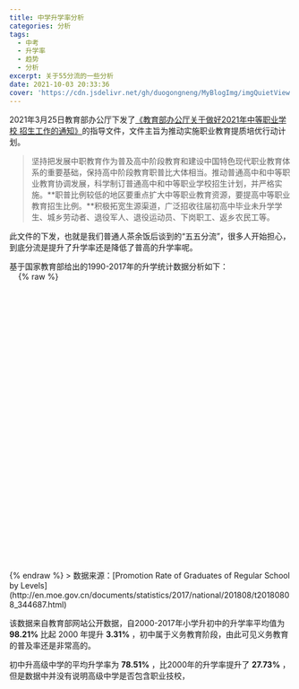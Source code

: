 ```yaml
---
title: 中学升学率分析
categories: 分析
tags:
  - 中考
  - 升学率
  - 趋势
  - 分析
excerpt: 关于55分流的一些分析
date: 2021-10-03 20:33:36
cover: 'https://cdn.jsdelivr.net/gh/duogongneng/MyBlogImg/imgQuietView.png'
---
```


2021年3月25日教育部办公厅下发了[《教育部办公厅关于做好2021年中等职业学校 招生工作的通知》](http://www.moe.gov.cn/srcsite/A07/moe_950/202104/t20210406_524618.html)的指导文件，文件主旨为推动实施职业教育提质培优行动计划。

> 坚持把发展中职教育作为普及高中阶段教育和建设中国特色现代职业教育体系的重要基础，保持高中阶段教育职普比大体相当。推动普通高中和中等职业教育协调发展，科学制订普通高中和中等职业学校招生计划，并严格实施。**职普比例较低的地区要重点扩大中等职业教育资源，要提高中等职业教育招生比例。**积极拓宽生源渠道，广泛招收往届初高中毕业未升学学生、城乡劳动者、退役军人、退役运动员、下岗职工、返乡农民工等。

此文件的下发，也就是我们普通人茶余饭后谈到的“五五分流”，很多人开始担心，到底分流是提升了升学率还是降低了普高的升学率呢。

基于国家教育部给出的1990-2017年的升学统计数据分析如下：  
&nbsp;
&nbsp;
 {% raw %}
<div id="ad5ad109ff1a42a286b775f7b3a0c1e6" class="chart-container" style="width:900px; height:500px;"></div>
    <script>
        var chart_ad5ad109ff1a42a286b775f7b3a0c1e6 = echarts.init(
            document.getElementById('ad5ad109ff1a42a286b775f7b3a0c1e6'), 'white', {renderer: 'canvas'});
        var option_ad5ad109ff1a42a286b775f7b3a0c1e6 = {
    "animation": true,
    "animationThreshold": 2000,
    "animationDuration": 1000,
    "animationEasing": "cubicOut",
    "animationDelay": 0,
    "animationDurationUpdate": 300,
    "animationEasingUpdate": "cubicOut",
    "animationDelayUpdate": 0,
    "color": [
        "red",
        "green",
        "#c23531",
        "#2f4554",
        "#61a0a8",
        "#d48265",
        "#749f83",
        "#ca8622",
        "#bda29a",
        "#6e7074",
        "#546570",
        "#c4ccd3",
        "#f05b72",
        "#ef5b9c",
        "#f47920",
        "#905a3d",
        "#fab27b",
        "#2a5caa",
        "#444693",
        "#726930",
        "#b2d235",
        "#6d8346",
        "#ac6767",
        "#1d953f",
        "#6950a1",
        "#918597"
    ],
    "series": [
        {
            "type": "line",
            "name": "\u5c0f\u5b66\u5347\u521d\u4e2d",
            "connectNulls": false,
            "symbolSize": 4,
            "showSymbol": true,
            "smooth": true,
            "clip": true,
            "step": false,
            "data": [
                [
                    "2000",
                    94.9
                ],
                [
                    "2001",
                    95.5
                ],
                [
                    "2002",
                    97.0
                ],
                [
                    "2003",
                    97.9
                ],
                [
                    "2004",
                    98.1
                ],
                [
                    "2005",
                    98.4
                ],
                [
                    "2006",
                    100.0
                ],
                [
                    "2007",
                    99.9
                ],
                [
                    "2008",
                    99.7
                ],
                [
                    "2009",
                    99.1
                ],
                [
                    "2010",
                    98.7
                ],
                [
                    "2011",
                    98.3
                ],
                [
                    "2012",
                    98.3
                ],
                [
                    "2013",
                    98.3
                ],
                [
                    "2014",
                    98.0
                ],
                [
                    "2015",
                    98.2
                ],
                [
                    "2016",
                    98.7
                ],
                [
                    "2017",
                    98.8
                ]
            ],
            "hoverAnimation": true,
            "label": {
                "show": true,
                "position": "top",
                "margin": 8
            },
            "lineStyle": {
                "show": true,
                "width": 1,
                "opacity": 1,
                "curveness": 0,
                "type": "solid"
            },
            "areaStyle": {
                "opacity": 0
            },
            "zlevel": 0,
            "z": 0
        },
        {
            "type": "line",
            "name": "\u521d\u4e2d\u5347\u9ad8\u7ea7\u4e2d\u5b66",
            "connectNulls": false,
            "symbolSize": 4,
            "showSymbol": true,
            "smooth": true,
            "clip": true,
            "step": false,
            "data": [
                [
                    "2000",
                    51.2
                ],
                [
                    "2001",
                    52.9
                ],
                [
                    "2002",
                    58.3
                ],
                [
                    "2003",
                    59.6
                ],
                [
                    "2004",
                    63.8
                ],
                [
                    "2005",
                    69.7
                ],
                [
                    "2006",
                    75.7
                ],
                [
                    "2007",
                    80.5
                ],
                [
                    "2008",
                    82.1
                ],
                [
                    "2009",
                    85.6
                ],
                [
                    "2010",
                    87.5
                ],
                [
                    "2011",
                    88.9
                ],
                [
                    "2012",
                    88.4
                ],
                [
                    "2013",
                    91.2
                ],
                [
                    "2014",
                    95.1
                ],
                [
                    "2015",
                    94.1
                ],
                [
                    "2016",
                    93.7
                ],
                [
                    "2017",
                    94.9
                ]
            ],
            "hoverAnimation": true,
            "label": {
                "show": true,
                "position": "top",
                "margin": 8
            },
            "lineStyle": {
                "show": true,
                "width": 1,
                "opacity": 1,
                "curveness": 0,
                "type": "solid"
            },
            "areaStyle": {
                "opacity": 0
            },
            "zlevel": 0,
            "z": 0
        }
    ],
    "legend": [
        {
            "data": [
                "\u5c0f\u5b66\u5347\u521d\u4e2d",
                "\u521d\u4e2d\u5347\u9ad8\u7ea7\u4e2d\u5b66"
            ],
            "selected": {
                "\u5c0f\u5b66\u5347\u521d\u4e2d": true,
                "\u521d\u4e2d\u5347\u9ad8\u7ea7\u4e2d\u5b66": true
            },
            "show": true,
            "padding": 5,
            "itemGap": 10,
            "itemWidth": 25,
            "itemHeight": 14
        }
    ],
    "tooltip": {
        "show": true,
        "trigger": "item",
        "triggerOn": "mousemove|click",
        "axisPointer": {
            "type": "line"
        },
        "showContent": true,
        "alwaysShowContent": false,
        "showDelay": 0,
        "hideDelay": 100,
        "textStyle": {
            "fontSize": 14
        },
        "borderWidth": 0,
        "padding": 5
    },
    "xAxis": [
        {
            "show": true,
            "scale": false,
            "nameLocation": "end",
            "nameGap": 15,
            "gridIndex": 0,
            "inverse": false,
            "offset": 0,
            "splitNumber": 5,
            "minInterval": 0,
            "splitLine": {
                "show": false,
                "lineStyle": {
                    "show": true,
                    "width": 1,
                    "opacity": 1,
                    "curveness": 0,
                    "type": "solid"
                }
            },
            "data": [
                "2000",
                "2001",
                "2002",
                "2003",
                "2004",
                "2005",
                "2006",
                "2007",
                "2008",
                "2009",
                "2010",
                "2011",
                "2012",
                "2013",
                "2014",
                "2015",
                "2016",
                "2017"
            ]
        }
    ],
    "yAxis": [
        {
            "show": true,
            "scale": false,
            "nameLocation": "end",
            "nameGap": 15,
            "gridIndex": 0,
            "inverse": false,
            "offset": 0,
            "splitNumber": 5,
            "minInterval": 0,
            "splitLine": {
                "show": false,
                "lineStyle": {
                    "show": true,
                    "width": 1,
                    "opacity": 1,
                    "curveness": 0,
                    "type": "solid"
                }
            }
        }
    ],
    "title": [
        {
            "text": "\u5206\u5c42\u6b21\u5347\u5b66\u7387\u7edf\u8ba1",
            "padding": 5,
            "itemGap": 10
        }
    ]
};
        chart_ad5ad109ff1a42a286b775f7b3a0c1e6.setOption(option_ad5ad109ff1a42a286b775f7b3a0c1e6);
    </script>
{% endraw %}
> 数据来源：[Promotion Rate of Graduates of Regular School by Levels](http://en.moe.gov.cn/documents/statistics/2017/national/201808/t20180808_344687.html)

该数据来自教育部网站公开数据，自2000-2017年小学升初中的升学率平均值为 **98.21%** 比起 2000 年提升 **3.31%** ，初中属于义务教育阶段，由此可见义务教育的普及率还是非常高的。

初中升高级中学的平均升学率为 **78.51%** ，比2000年的升学率提升了 **27.73%** ，但是数据中并没有说明高级中学是否包含职业技校，
